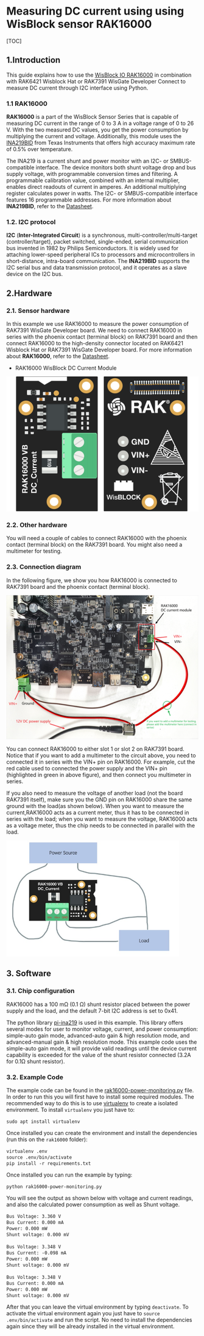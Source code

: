 # Measuring DC current using using WisBlock sensor RAK16000

[TOC]

## 1.Introduction

This guide explains how to use the [WisBlock IO RAK16000](https://docs.rakwireless.com/Product-Categories/WisBlock/RAK16000/Overview/) in combination with RAK6421 Wisblock Hat or RAK7391 WisGate Developer Connect to measure DC current through I2C interface using Python. 

### 1.1 RAK16000

**RAK16000** is a part of the WisBlock Sensor Series that is capable of measuring DC current in the range of 0 to 3 A in a voltage range of 0 to 26 V. With the two measured DC values, you get the power consumption by multiplying the current and voltage. Additionally, this module uses the [INA219BID](https://www.ti.com/store/ti/en/p/product/?p=INA219BID) from Texas Instruments that offers high accuracy maximum rate of 0.5% over temperature.

The INA219 is a current shunt and power monitor with an I2C- or SMBUS-compatible interface. The device monitors both shunt voltage drop and bus supply voltage, with programmable conversion times and filtering. A programmable calibration value, combined with an internal multiplier, enables direct readouts of current in amperes. An additional multiplying register calculates power in watts. The I2C- or SMBUS-compatible interface features 16 programmable addresses. For more information about **INA219BID**, refer to the [Datasheet](https://www.ti.com/lit/ds/symlink/ina219.pdf?ts=1647401885343&ref_url=https%253A%252F%252Fwww.ti.com%252Fproduct%252FINA219).

### 1.2. I2C protocol

**I2C** (**Inter-Integrated Circuit**) is a synchronous, multi-controller/multi-target (controller/target), packet switched, single-ended, serial communication bus invented in 1982 by Philips Semiconductors. It is widely used for attaching lower-speed peripheral ICs to processors and microcontrollers in short-distance, intra-board communication. The **INA219BID** supports the I2C serial bus and data transmission protocol, and it operates as a slave device on the I2C bus.  

## 2.Hardware

### 2.1. Sensor hardware

In this example we use RAK16000 to measure the power consumption of RAK7391 WisGate Developer board. We need to connect RAK16000 in series with the phoenix contact (terminal block) on RAK7391 board and then connect RAK16000 to the high-density connector located on RAK6421 Wisblock Hat or RAK7391 WisGate Developer board. For more information about **RAK16000**, refer to the [Datasheet](https://docs.rakwireless.com/Product-Categories/WisBlock/RAK16000/Datasheet/).

- RAK16000 WisBlock DC Current Module

<img src="assets/rak16000_overview.png" alt="RAK16000 overview" style="zoom:67%;" />

### 2.2. Other hardware

You will need a couple of cables to connect RAK16000 with the phoenix contact (terminal block) on the RAK7391 board. You might also need a multimeter for testing.

### 2.3. Connection diagram

In the following figure, we show you how RAK16000 is connected to RAK7391 board and the phoenix contact (terminal block). 

<img src="assets/rak16000_connection.png" alt="Connections" style="zoom: 67%;" />

You can connect RAK16000 to either slot 1 or slot 2 on RAK7391 board. Notice that if you want to add a multimeter to the circuit above, you need to connected it in series with the VIN+ pin on RAK16000. For example, cut the red cable used to connected the power supply and the VIN+ pin (highlighted in green in above figure), and then connect you multimeter in series. 

If you also need to measure the voltage of another load (not the board RAK7391 itself), make sure you the GND pin on RAK16000 share the same ground with the load(as shown below). When you want to measure the current,RAK16000 acts as a current meter, thus it has to be connected in series with the load; when you want to measure the voltage, RAK16000 acts as a voltage meter, thus the chip needs to be connected in parallel with the load. 

<img src="assets/measure-voltage.jpg" alt="Connections" style="zoom: 67%;" />

## 3. Software

### 3.1. Chip configuration

RAK16000 has a 100 mΩ (0.1 Ω) shunt resistor placed between the power supply and the load, and the default 7-bit I2C address is set to 0x41.

The python library [pi-ina219](https://pypi.org/project/pi-ina219/) is used in this example. This library offers several modes for user to monitor voltage, current, and power consumption: simple-auto gain mode, advanced-auto gain & high resolution mode, and advanced-manual gain & high resolution mode. This example code uses the simple-auto gain mode, it will provide valid readings until the device current capability is exceeded for the value of the shunt resistor connected (3.2A for 0.1Ω shunt resistor).

### 3.2. Example Code

The example code can be found in the [rak16000-power-monitoring.py](**rak16000-power-monitoring.py**) file. In order to run this you will first have to install some required modules. The recommended way to do this is to use [virtualenv](https://virtualenv.pypa.io/en/latest/) to create a isolated environment. To install `virtualenv` you just have to:

```
sudo apt install virtualenv
```

Once installed you can create the environment and install the dependencies (run this on the `rak16000` folder):

```
virtualenv .env
source .env/bin/activate
pip install -r requirements.txt
```

Once installed you can run the example by typing:

```
python rak16000-power-monitoring.py
```

You will see the output as shown below with voltage and current readings, and also the calculated power consumption as well as Shunt voltage.

```
Bus Voltage: 3.360 V
Bus Current: 0.000 mA
Power: 0.000 mW
Shunt voltage: 0.000 mV

Bus Voltage: 3.348 V
Bus Current: -0.098 mA
Power: 0.000 mW
Shunt voltage: 0.000 mV

Bus Voltage: 3.348 V
Bus Current: 0.000 mA
Power: 0.000 mW
Shunt voltage: 0.000 mV
```

After that you can leave the virtual environment by typing `deactivate`. To activate the virtual environment again you just have to `source .env/bin/activate` and run the script. No need to install the dependencies again since they will be already installed in the virtual environment.
